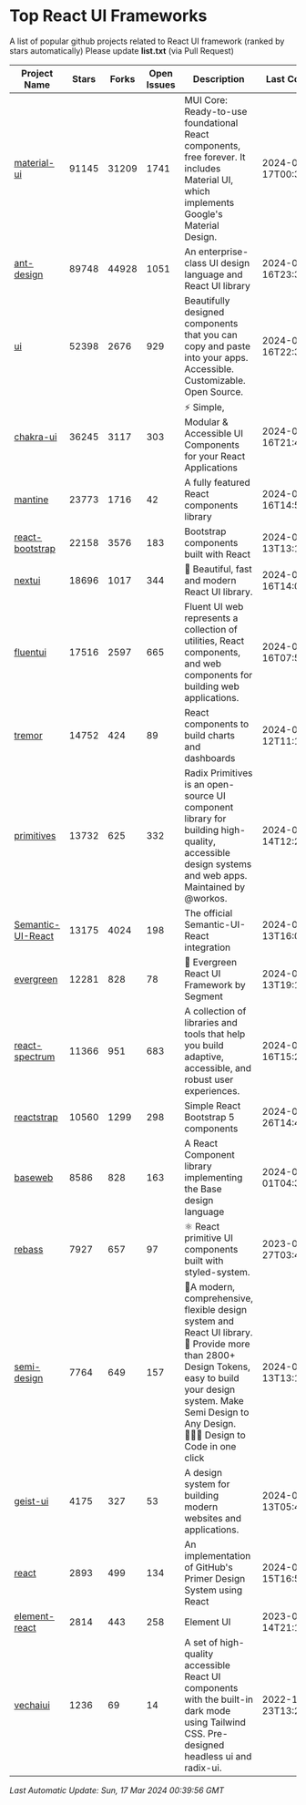 # Top React UI Frameworks

A list of popular github projects related to React UI framework (ranked by stars automatically)
Please update **list.txt** (via Pull Request)

| Project Name | Stars | Forks | Open Issues | Description | Last Commit |
| ------------ | ----- | ----- | ----------- | ----------- | ----------- |
| [material-ui](https://github.com/mui/material-ui) |91145|31209|1741|MUI Core: Ready-to-use foundational React components, free forever. It includes Material UI, which implements Google&#39;s Material Design.|2024-03-17T00:30:53Z|
| [ant-design](https://github.com/ant-design/ant-design) |89748|44928|1051|An enterprise-class UI design language and React UI library|2024-03-16T23:33:03Z|
| [ui](https://github.com/shadcn-ui/ui) |52398|2676|929|Beautifully designed components that you can copy and paste into your apps. Accessible. Customizable. Open Source.|2024-03-16T22:35:57Z|
| [chakra-ui](https://github.com/chakra-ui/chakra-ui) |36245|3117|303|⚡️ Simple, Modular &amp; Accessible UI Components for your React Applications|2024-03-16T21:47:53Z|
| [mantine](https://github.com/mantinedev/mantine) |23773|1716|42|A fully featured React components library|2024-03-16T14:51:55Z|
| [react-bootstrap](https://github.com/react-bootstrap/react-bootstrap) |22158|3576|183|Bootstrap components built with React|2024-03-13T13:13:40Z|
| [nextui](https://github.com/nextui-org/nextui) |18696|1017|344|🚀   Beautiful, fast and modern React UI library.|2024-03-16T14:00:09Z|
| [fluentui](https://github.com/microsoft/fluentui) |17516|2597|665|Fluent UI web represents a collection of utilities, React components, and web components for building web applications.|2024-03-16T07:56:45Z|
| [tremor](https://github.com/tremorlabs/tremor) |14752|424|89|React components to build charts and dashboards|2024-03-12T11:11:18Z|
| [primitives](https://github.com/radix-ui/primitives) |13732|625|332|Radix Primitives is an open-source UI component library for building high-quality, accessible design systems and web apps. Maintained by @workos.|2024-03-14T12:23:48Z|
| [Semantic-UI-React](https://github.com/Semantic-Org/Semantic-UI-React) |13175|4024|198|The official Semantic-UI-React integration|2024-03-13T16:06:01Z|
| [evergreen](https://github.com/segmentio/evergreen) |12281|828|78|🌲 Evergreen React UI Framework by Segment|2024-02-13T19:17:40Z|
| [react-spectrum](https://github.com/adobe/react-spectrum) |11366|951|683|A collection of libraries and tools that help you build adaptive, accessible, and robust user experiences.|2024-03-16T15:28:54Z|
| [reactstrap](https://github.com/reactstrap/reactstrap) |10560|1299|298|Simple React Bootstrap 5 components|2024-01-26T14:49:32Z|
| [baseweb](https://github.com/uber/baseweb) |8586|828|163|A React Component library implementing the Base design language|2024-03-01T04:37:16Z|
| [rebass](https://github.com/rebassjs/rebass) |7927|657|97|:atom_symbol: React primitive UI components built with styled-system.|2023-07-27T03:42:53Z|
| [semi-design](https://github.com/DouyinFE/semi-design) |7764|649|157|🚀A modern, comprehensive, flexible design system and React UI library. 🎨 Provide more than 2800+ Design Tokens, easy to build your design system. Make Semi Design to Any Design.  🧑🏻‍💻 Design to Code in one click |2024-03-13T13:18:31Z|
| [geist-ui](https://github.com/geist-org/geist-ui) |4175|327|53|A design system for building modern websites and applications.|2024-01-13T05:49:45Z|
| [react](https://github.com/primer/react) |2893|499|134|An implementation of GitHub&#39;s Primer Design System using React|2024-03-15T16:55:54Z|
| [element-react](https://github.com/ElemeFE/element-react) |2814|443|258|Element UI|2023-01-14T21:13:08Z|
| [vechaiui](https://github.com/vechai/vechaiui) |1236|69|14|A set of high-quality accessible React UI components with the built-in dark mode using Tailwind CSS. Pre-designed headless ui and radix-ui.|2022-12-23T13:29:41Z|

*Last Automatic Update: Sun, 17 Mar 2024 00:39:56 GMT*